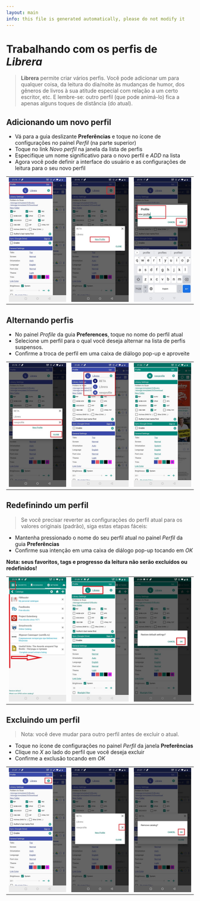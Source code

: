 ```yaml
---
layout: main
info: this file is generated automatically, please do not modify it
---
```


# Trabalhando com os perfis de _Librera_

> **Librera** permite criar vários perfis. Você pode adicionar um para qualquer coisa, da leitura do dia/noite às mudanças de humor, dos gêneros de livros à sua atitude especial com relação a um certo escritor, etc.
> E lembre-se: outro perfil (que pode animá-lo) fica a apenas alguns toques de distância (do atual).


## Adicionando um novo perfil
* Vá para a guia deslizante **Preferências** e toque no ícone de configurações no painel _Perfil_ (na parte superior)
* Toque no link _Novo perfil_ na janela da lista de perfis
* Especifique um nome significativo para o novo perfil e _ADD_ na lista
* Agora você pode definir a interface do usuário e as configurações de leitura para o seu novo perfil

||||
|-|-|-|
|![](1.jpg)|![](2.jpg)|![](3.jpg)|

## Alternando perfis
* No painel _Profile_ da guia **Preferences**, toque no nome do perfil atual
* Selecione um perfil para o qual você deseja alternar na lista de perfis suspensos.
* Confirme a troca de perfil em uma caixa de diálogo pop-up e aproveite

||||
|-|-|-|
|![](4.jpg)|![](5.jpg)|![](6.jpg)|

## Redefinindo um perfil
> Se você precisar reverter as configurações do perfil atual para os valores originais (padrão), siga estas etapas fáceis:
* Mantenha pressionado o nome do seu perfil atual no painel _Perfil_ da guia **Preferências**
* Confirme sua intenção em uma caixa de diálogo pop-up tocando em _OK_

**Nota: seus favoritos, tags e progresso da leitura não serão excluídos ou redefinidos!**

||||
|-|-|-|
|![](19.jpg)|![](20.jpg)|![](21.jpg)|

## Excluindo um perfil
> Nota: você deve mudar para outro perfil antes de excluir o atual.

* Toque no ícone de configurações no painel _Perfil_ da janela **Preferências**
* Clique no _X_ ao lado do perfil que você deseja excluir
* Confirme a exclusão tocando em _OK_

||||
|-|-|-|
|![](7.jpg)|![](8.jpg)|![](9.jpg)|
